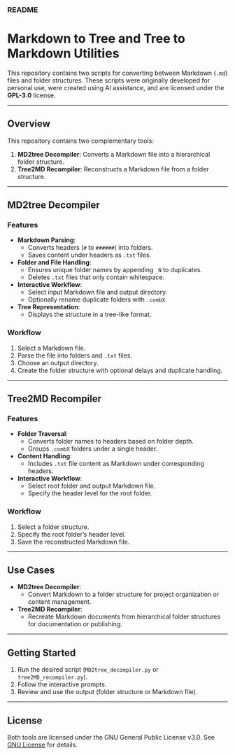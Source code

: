 ### README

# Markdown to Tree and Tree to Markdown Utilities

This repository contains two scripts for converting between Markdown (`.md`) files and folder structures. These scripts were originally developed for personal use, were created using AI assistance, and are licensed under the **GPL-3.0** license.

---

## Overview
This repository contains two complementary tools:
1. **MD2tree Decompiler**: Converts a Markdown file into a hierarchical folder structure.
2. **Tree2MD Recompiler**: Reconstructs a Markdown file from a folder structure.

---

## MD2tree Decompiler
### Features
- **Markdown Parsing**:
  - Converts headers (`#` to `######`) into folders.
  - Saves content under headers as `.txt` files.
- **Folder and File Handling**:
  - Ensures unique folder names by appending `_N` to duplicates.
  - Deletes `.txt` files that only contain whitespace.
- **Interactive Workflow**:
  - Select input Markdown file and output directory.
  - Optionally rename duplicate folders with `.combX`.
- **Tree Representation**:
  - Displays the structure in a tree-like format.

### Workflow
1. Select a Markdown file.
2. Parse the file into folders and `.txt` files.
3. Choose an output directory.
4. Create the folder structure with optional delays and duplicate handling.

---

## Tree2MD Recompiler
### Features
- **Folder Traversal**:
  - Converts folder names to headers based on folder depth.
  - Groups `.combX` folders under a single header.
- **Content Handling**:
  - Includes `.txt` file content as Markdown under corresponding headers.
- **Interactive Workflow**:
  - Select root folder and output Markdown file.
  - Specify the header level for the root folder.

### Workflow
1. Select a folder structure.
2. Specify the root folder’s header level.
3. Save the reconstructed Markdown file.

---

## Use Cases
- **MD2tree Decompiler**:
  - Convert Markdown to a folder structure for project organization or content management.
- **Tree2MD Recompiler**:
  - Recreate Markdown documents from hierarchical folder structures for documentation or publishing.

---

## Getting Started
1. Run the desired script (`MD2tree_decompiler.py` or `tree2MD_recompiler.py`).
2. Follow the interactive prompts.
3. Review and use the output (folder structure or Markdown file).

---

## License
Both tools are licensed under the GNU General Public License v3.0. See [GNU License](https://www.gnu.org/licenses/) for details.